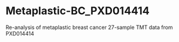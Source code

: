 # Metaplastic-BC_PXD014414
Re-analysis of metaplastic breast cancer 27-sample TMT data from PXD014414
